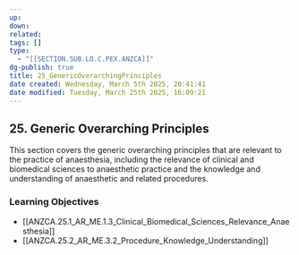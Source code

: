 ```yaml
---
up: 
down: 
related: 
tags: []
type:
  - "[[SECTION.SUB.LO.C.PEX.ANZCA]]"
dg-publish: true
title: 25_GenericOverarchingPrinciples
date created: Wednesday, March 5th 2025, 20:41:41
date modified: Tuesday, March 25th 2025, 16:09:21
---
```


## 25. Generic Overarching Principles

This section covers the generic overarching principles that are relevant to the practice of anaesthesia, including the relevance of clinical and biomedical sciences to anaesthetic practice and the knowledge and understanding of anaesthetic and related procedures.

### Learning Objectives

- [[ANZCA.25.1_AR_ME.1.3_Clinical_Biomedical_Sciences_Relevance_Anaesthesia]]
- [[ANZCA.25.2_AR_ME.3.2_Procedure_Knowledge_Understanding]]

